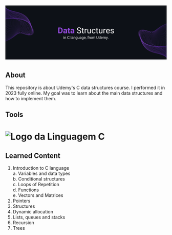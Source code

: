 <h1>
  <img src="./img/Data1.png">
</h1>

## About
This repository is about Udemy's C data structures course. I performed it in 2023 fully online. 
My goal was to learn about the main data structures and how to implement them.

## Tools
<h1>
  <img src="./linguagemC.png" alt="Logo da Linguagem C">
</h1>


## Learned Content

1. Introduction to C language <br>
  a. Variables and data types <br>
  b. Conditional structures <br>
  c. Loops of Repetition <br>
  d. Functions <br>
  e. Vectors and Matrices <br>
2. Pointers
3. Structures
4. Dynamic allocation
5. Lists, queues and stacks
6. Recursion
7. Trees
